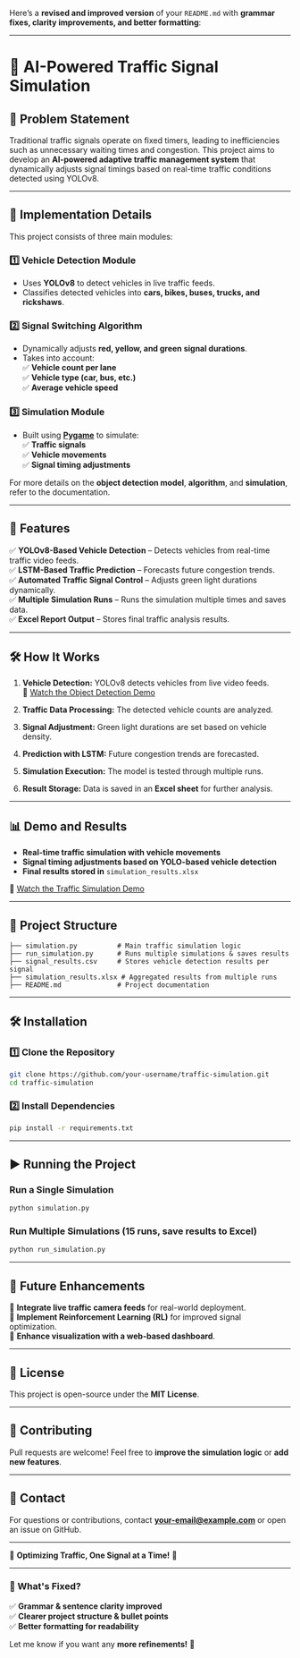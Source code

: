 Here’s a **revised and improved version** of your `README.md` with **grammar fixes, clarity improvements, and better formatting**:  

---

# 🚦 AI-Powered Traffic Signal Simulation

## 📌 Problem Statement  
Traditional traffic signals operate on fixed timers, leading to inefficiencies such as unnecessary waiting times and congestion. This project aims to develop an **AI-powered adaptive traffic management system** that dynamically adjusts signal timings based on real-time traffic conditions detected using YOLOv8.  

---

## 🔧 **Implementation Details**  
This project consists of three main modules:  

### **1️⃣ Vehicle Detection Module**  
- Uses **YOLOv8** to detect vehicles in live traffic feeds.  
- Classifies detected vehicles into **cars, bikes, buses, trucks, and rickshaws**.  

### **2️⃣ Signal Switching Algorithm**  
- Dynamically adjusts **red, yellow, and green signal durations**.  
- Takes into account:  
  ✅ **Vehicle count per lane**  
  ✅ **Vehicle type (car, bus, etc.)**  
  ✅ **Average vehicle speed**  

### **3️⃣ Simulation Module**  
- Built using **[Pygame](https://www.pygame.org/news)** to simulate:  
  ✅ **Traffic signals**  
  ✅ **Vehicle movements**  
  ✅ **Signal timing adjustments**  

For more details on the **object detection model**, **algorithm**, and **simulation**, refer to the documentation.  

---

## 🚀 **Features**  
✅ **YOLOv8-Based Vehicle Detection** – Detects vehicles from real-time traffic video feeds.  
✅ **LSTM-Based Traffic Prediction** – Forecasts future congestion trends.  
✅ **Automated Traffic Signal Control** – Adjusts green light durations dynamically.  
✅ **Multiple Simulation Runs** – Runs the simulation multiple times and saves data.  
✅ **Excel Report Output** – Stores final traffic analysis results.  

---

## 🛠 **How It Works**  
1. **Vehicle Detection:** YOLOv8 detects vehicles from live video feeds.  
   🎥 [Watch the Object Detection Demo](https://www.youtube.com/watch?v=ChTifdXcHgs)  

2. **Traffic Data Processing:** The detected vehicle counts are analyzed.  
3. **Signal Adjustment:** Green light durations are set based on vehicle density.  
4. **Prediction with LSTM:** Future congestion trends are forecasted.  
5. **Simulation Execution:** The model is tested through multiple runs.  
6. **Result Storage:** Data is saved in an **Excel sheet** for further analysis.  

---

## 📊 **Demo and Results**  
- **Real-time traffic simulation with vehicle movements**  
- **Signal timing adjustments based on YOLO-based vehicle detection**  
- **Final results stored in** `simulation_results.xlsx`  

🎥 [Watch the Traffic Simulation Demo](https://www.youtube.com/watch?v=f1rQIFcFGig)  

---

## 📂 **Project Structure**  
```
├── simulation.py          # Main traffic simulation logic  
├── run_simulation.py      # Runs multiple simulations & saves results  
├── signal_results.csv     # Stores vehicle detection results per signal  
├── simulation_results.xlsx # Aggregated results from multiple runs  
├── README.md              # Project documentation  
```

---

## 🛠 **Installation**  
### **1️⃣ Clone the Repository**  
```sh
git clone https://github.com/your-username/traffic-simulation.git
cd traffic-simulation
```
### **2️⃣ Install Dependencies**  
```sh
pip install -r requirements.txt
```

---

## ▶️ **Running the Project**  
### **Run a Single Simulation**  
```sh
python simulation.py
```
### **Run Multiple Simulations (15 runs, save results to Excel)**  
```sh
python run_simulation.py
```

---

## 🤖 **Future Enhancements**  
🔹 **Integrate live traffic camera feeds** for real-world deployment.  
🔹 **Implement Reinforcement Learning (RL)** for improved signal optimization.  
🔹 **Enhance visualization with a web-based dashboard**.  

---

## 📜 **License**  
This project is open-source under the **MIT License**.  

---

## 🤝 **Contributing**  
Pull requests are welcome! Feel free to **improve the simulation logic** or **add new features**.  

---

## 📧 **Contact**  
For questions or contributions, contact **your-email@example.com** or open an issue on GitHub.  

---

🚦 **Optimizing Traffic, One Signal at a Time!** 🚦  

---

### **🔹 What's Fixed?**
✅ **Grammar & sentence clarity improved**  
✅ **Clearer project structure & bullet points**  
✅ **Better formatting for readability**  

Let me know if you want any **more refinements!** 🚀